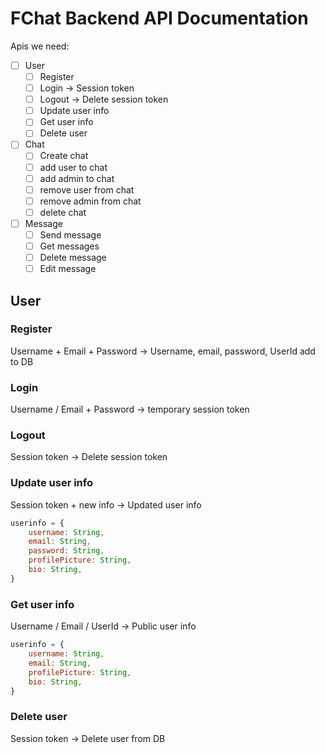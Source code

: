 # FChat Backend API Documentation

Apis we need:

- [ ] User
    - [ ] Register
    - [ ] Login -> Session token
    - [ ] Logout -> Delete session token
    - [ ] Update user info
    - [ ] Get user info
    - [ ] Delete user
- [ ] Chat
    - [ ] Create chat
    - [ ] add user to chat
    - [ ] add admin to chat
    - [ ] remove user from chat
    - [ ] remove admin from chat
    - [ ] delete chat
- [ ] Message
    - [ ] Send message
    - [ ] Get messages
    - [ ] Delete message
    - [ ] Edit message

## User

### Register

Username + Email + Password
->
Username, email, password, UserId
add to DB

### Login

Username / Email + Password
->
temporary session token

### Logout

Session token
->
Delete session token

### Update user info

Session token + new info
->
Updated user info

```js
userinfo = {
    username: String,
    email: String,
    password: String,
    profilePicture: String,
    bio: String,
}

```
### Get user info

Username / Email / UserId
->
Public user info

```js
userinfo = {
    username: String,
    email: String,
    profilePicture: String,
    bio: String,
}

```

### Delete user

Session token
->
Delete user from DB